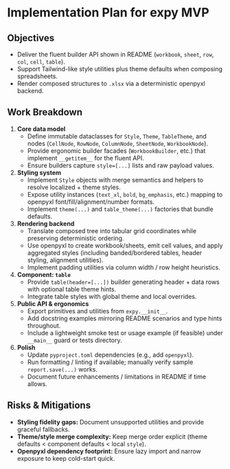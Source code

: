 # Implementation Plan for expy MVP

## Objectives
- Deliver the fluent builder API shown in README (`workbook`, `sheet`, `row`, `col`, `cell`, `table`).
- Support Tailwind-like style utilities plus theme defaults when composing spreadsheets.
- Render composed structures to `.xlsx` via a deterministic openpyxl backend.

## Work Breakdown
1. **Core data model**
   - Define immutable dataclasses for `Style`, `Theme`, `TableTheme`, and nodes (`CellNode`, `RowNode`, `ColumnNode`, `SheetNode`, `WorkbookNode`).
   - Provide ergonomic builder facades (`WorkbookBuilder`, etc.) that implement `__getitem__` for the fluent API.
   - Ensure builders capture `style=[...]` lists and raw payload values.
2. **Styling system**
   - Implement `Style` objects with merge semantics and helpers to resolve localized + theme styles.
   - Expose utility instances (`text_xl`, `bold`, `bg_emphasis`, etc.) mapping to openpyxl font/fill/alignment/number formats.
   - Implement `theme(...)` and `table_theme(...)` factories that bundle defaults.
3. **Rendering backend**
   - Translate composed tree into tabular grid coordinates while preserving deterministic ordering.
   - Use openpyxl to create workbook/sheets, emit cell values, and apply aggregated styles (including banded/bordered tables, header styling, alignment utilities).
   - Implement padding utilities via column width / row height heuristics.
4. **Component: `table`**
   - Provide `table(header=[...])` builder generating header + data rows with optional table theme hints.
   - Integrate table styles with global theme and local overrides.
5. **Public API & ergonomics**
   - Export primitives and utilities from `expy.__init__`.
   - Add docstring examples mirroring README scenarios and type hints throughout.
   - Include a lightweight smoke test or usage example (if feasible) under `__main__` guard or tests directory.
6. **Polish**
   - Update `pyproject.toml` dependencies (e.g., add `openpyxl`).
   - Run formatting / linting if available; manually verify sample `report.save(...)` works.
   - Document future enhancements / limitations in README if time allows.

## Risks & Mitigations
- **Styling fidelity gaps:** Document unsupported utilities and provide graceful fallbacks.
- **Theme/style merge complexity:** Keep merge order explicit (theme defaults < component defaults < local `style`).
- **Openpyxl dependency footprint:** Ensure lazy import and narrow exposure to keep cold-start quick.

